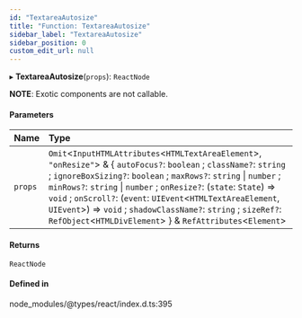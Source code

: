 ```yaml
---
id: "TextareaAutosize"
title: "Function: TextareaAutosize"
sidebar_label: "TextareaAutosize"
sidebar_position: 0
custom_edit_url: null
---
```


▸ **TextareaAutosize**(`props`): `ReactNode`

**NOTE**: Exotic components are not callable.

#### Parameters

| Name | Type |
| :------ | :------ |
| `props` | `Omit`\<`InputHTMLAttributes`\<`HTMLTextAreaElement`\>, ``"onResize"``\> & \{ `autoFocus?`: `boolean` ; `className?`: `string` ; `ignoreBoxSizing?`: `boolean` ; `maxRows?`: `string` \| `number` ; `minRows?`: `string` \| `number` ; `onResize?`: (`state`: `State`) => `void` ; `onScroll?`: (`event`: `UIEvent`\<`HTMLTextAreaElement`, `UIEvent`\>) => `void` ; `shadowClassName?`: `string` ; `sizeRef?`: `RefObject`\<`HTMLDivElement`\>  } & `RefAttributes`\<`Element`\> |

#### Returns

`ReactNode`

#### Defined in

node_modules/@types/react/index.d.ts:395
